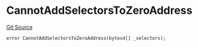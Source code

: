 # CannotAddSelectorsToZeroAddress
[Git Source](https://github.com/thrackle-io/tron/blob/67919752074a6ad99319926c762bce79963a8aa4/src/client/token/handler/diamond/HandlerDiamondLib.sol)


```solidity
error CannotAddSelectorsToZeroAddress(bytes4[] _selectors);
```

